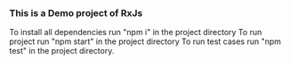 ### This is a Demo project of RxJs
To install all dependencies run "npm i" in the project directory
To run project run "npm start" in the project directory
To run test cases run "npm test" in the project directory.
